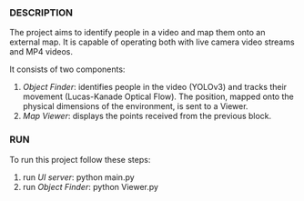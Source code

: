 
### DESCRIPTION

The project aims to identify people in a video and map them onto an external map. 
It is capable of operating both with live camera video streams and MP4 videos.

It consists of two components:
1. *Object Finder*: identifies people in the video (YOLOv3) and tracks their 
movement (Lucas-Kanade Optical Flow). The position, mapped onto the physical 
dimensions of the environment, is sent to a Viewer.
2. *Map Viewer*: displays the points received from the previous block.

### RUN
To run this project follow these steps:
1. run *UI server*: python main.py
2. run *Object Finder*: python Viewer.py

